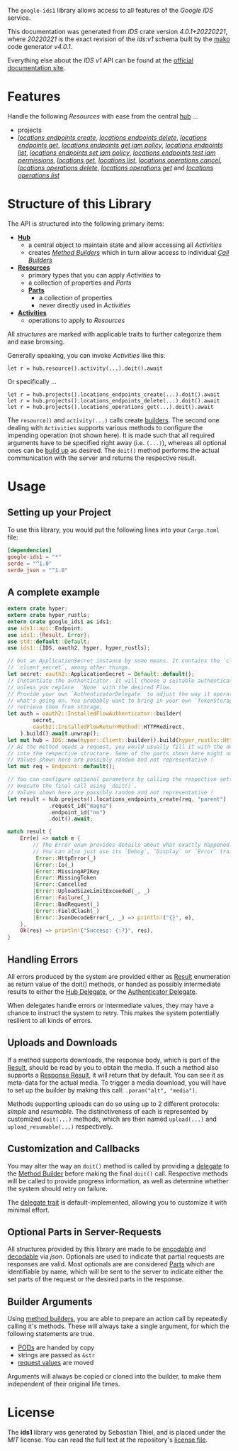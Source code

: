 <!---
DO NOT EDIT !
This file was generated automatically from 'src/generator/templates/api/README.md.mako'
DO NOT EDIT !
-->
The `google-ids1` library allows access to all features of the *Google IDS* service.

This documentation was generated from *IDS* crate version *4.0.1+20220221*, where *20220221* is the exact revision of the *ids:v1* schema built by the [mako](http://www.makotemplates.org/) code generator *v4.0.1*.

Everything else about the *IDS* *v1* API can be found at the
[official documentation site](https://cloud.google.com/).
# Features

Handle the following *Resources* with ease from the central [hub](https://docs.rs/google-ids1/4.0.1+20220221/google_ids1/IDS) ... 

* projects
 * [*locations endpoints create*](https://docs.rs/google-ids1/4.0.1+20220221/google_ids1/api::ProjectLocationEndpointCreateCall), [*locations endpoints delete*](https://docs.rs/google-ids1/4.0.1+20220221/google_ids1/api::ProjectLocationEndpointDeleteCall), [*locations endpoints get*](https://docs.rs/google-ids1/4.0.1+20220221/google_ids1/api::ProjectLocationEndpointGetCall), [*locations endpoints get iam policy*](https://docs.rs/google-ids1/4.0.1+20220221/google_ids1/api::ProjectLocationEndpointGetIamPolicyCall), [*locations endpoints list*](https://docs.rs/google-ids1/4.0.1+20220221/google_ids1/api::ProjectLocationEndpointListCall), [*locations endpoints set iam policy*](https://docs.rs/google-ids1/4.0.1+20220221/google_ids1/api::ProjectLocationEndpointSetIamPolicyCall), [*locations endpoints test iam permissions*](https://docs.rs/google-ids1/4.0.1+20220221/google_ids1/api::ProjectLocationEndpointTestIamPermissionCall), [*locations get*](https://docs.rs/google-ids1/4.0.1+20220221/google_ids1/api::ProjectLocationGetCall), [*locations list*](https://docs.rs/google-ids1/4.0.1+20220221/google_ids1/api::ProjectLocationListCall), [*locations operations cancel*](https://docs.rs/google-ids1/4.0.1+20220221/google_ids1/api::ProjectLocationOperationCancelCall), [*locations operations delete*](https://docs.rs/google-ids1/4.0.1+20220221/google_ids1/api::ProjectLocationOperationDeleteCall), [*locations operations get*](https://docs.rs/google-ids1/4.0.1+20220221/google_ids1/api::ProjectLocationOperationGetCall) and [*locations operations list*](https://docs.rs/google-ids1/4.0.1+20220221/google_ids1/api::ProjectLocationOperationListCall)




# Structure of this Library

The API is structured into the following primary items:

* **[Hub](https://docs.rs/google-ids1/4.0.1+20220221/google_ids1/IDS)**
    * a central object to maintain state and allow accessing all *Activities*
    * creates [*Method Builders*](https://docs.rs/google-ids1/4.0.1+20220221/google_ids1/client::MethodsBuilder) which in turn
      allow access to individual [*Call Builders*](https://docs.rs/google-ids1/4.0.1+20220221/google_ids1/client::CallBuilder)
* **[Resources](https://docs.rs/google-ids1/4.0.1+20220221/google_ids1/client::Resource)**
    * primary types that you can apply *Activities* to
    * a collection of properties and *Parts*
    * **[Parts](https://docs.rs/google-ids1/4.0.1+20220221/google_ids1/client::Part)**
        * a collection of properties
        * never directly used in *Activities*
* **[Activities](https://docs.rs/google-ids1/4.0.1+20220221/google_ids1/client::CallBuilder)**
    * operations to apply to *Resources*

All *structures* are marked with applicable traits to further categorize them and ease browsing.

Generally speaking, you can invoke *Activities* like this:

```Rust,ignore
let r = hub.resource().activity(...).doit().await
```

Or specifically ...

```ignore
let r = hub.projects().locations_endpoints_create(...).doit().await
let r = hub.projects().locations_endpoints_delete(...).doit().await
let r = hub.projects().locations_operations_get(...).doit().await
```

The `resource()` and `activity(...)` calls create [builders][builder-pattern]. The second one dealing with `Activities` 
supports various methods to configure the impending operation (not shown here). It is made such that all required arguments have to be 
specified right away (i.e. `(...)`), whereas all optional ones can be [build up][builder-pattern] as desired.
The `doit()` method performs the actual communication with the server and returns the respective result.

# Usage

## Setting up your Project

To use this library, you would put the following lines into your `Cargo.toml` file:

```toml
[dependencies]
google-ids1 = "*"
serde = "^1.0"
serde_json = "^1.0"
```

## A complete example

```Rust
extern crate hyper;
extern crate hyper_rustls;
extern crate google_ids1 as ids1;
use ids1::api::Endpoint;
use ids1::{Result, Error};
use std::default::Default;
use ids1::{IDS, oauth2, hyper, hyper_rustls};

// Get an ApplicationSecret instance by some means. It contains the `client_id` and 
// `client_secret`, among other things.
let secret: oauth2::ApplicationSecret = Default::default();
// Instantiate the authenticator. It will choose a suitable authentication flow for you, 
// unless you replace  `None` with the desired Flow.
// Provide your own `AuthenticatorDelegate` to adjust the way it operates and get feedback about 
// what's going on. You probably want to bring in your own `TokenStorage` to persist tokens and
// retrieve them from storage.
let auth = oauth2::InstalledFlowAuthenticator::builder(
        secret,
        oauth2::InstalledFlowReturnMethod::HTTPRedirect,
    ).build().await.unwrap();
let mut hub = IDS::new(hyper::Client::builder().build(hyper_rustls::HttpsConnectorBuilder::new().with_native_roots().https_or_http().enable_http1().enable_http2().build()), auth);
// As the method needs a request, you would usually fill it with the desired information
// into the respective structure. Some of the parts shown here might not be applicable !
// Values shown here are possibly random and not representative !
let mut req = Endpoint::default();

// You can configure optional parameters by calling the respective setters at will, and
// execute the final call using `doit()`.
// Values shown here are possibly random and not representative !
let result = hub.projects().locations_endpoints_create(req, "parent")
             .request_id("magna")
             .endpoint_id("no")
             .doit().await;

match result {
    Err(e) => match e {
        // The Error enum provides details about what exactly happened.
        // You can also just use its `Debug`, `Display` or `Error` traits
         Error::HttpError(_)
        |Error::Io(_)
        |Error::MissingAPIKey
        |Error::MissingToken
        |Error::Cancelled
        |Error::UploadSizeLimitExceeded(_, _)
        |Error::Failure(_)
        |Error::BadRequest(_)
        |Error::FieldClash(_)
        |Error::JsonDecodeError(_, _) => println!("{}", e),
    },
    Ok(res) => println!("Success: {:?}", res),
}

```
## Handling Errors

All errors produced by the system are provided either as [Result](https://docs.rs/google-ids1/4.0.1+20220221/google_ids1/client::Result) enumeration as return value of
the doit() methods, or handed as possibly intermediate results to either the 
[Hub Delegate](https://docs.rs/google-ids1/4.0.1+20220221/google_ids1/client::Delegate), or the [Authenticator Delegate](https://docs.rs/yup-oauth2/*/yup_oauth2/trait.AuthenticatorDelegate.html).

When delegates handle errors or intermediate values, they may have a chance to instruct the system to retry. This 
makes the system potentially resilient to all kinds of errors.

## Uploads and Downloads
If a method supports downloads, the response body, which is part of the [Result](https://docs.rs/google-ids1/4.0.1+20220221/google_ids1/client::Result), should be
read by you to obtain the media.
If such a method also supports a [Response Result](https://docs.rs/google-ids1/4.0.1+20220221/google_ids1/client::ResponseResult), it will return that by default.
You can see it as meta-data for the actual media. To trigger a media download, you will have to set up the builder by making
this call: `.param("alt", "media")`.

Methods supporting uploads can do so using up to 2 different protocols: 
*simple* and *resumable*. The distinctiveness of each is represented by customized 
`doit(...)` methods, which are then named `upload(...)` and `upload_resumable(...)` respectively.

## Customization and Callbacks

You may alter the way an `doit()` method is called by providing a [delegate](https://docs.rs/google-ids1/4.0.1+20220221/google_ids1/client::Delegate) to the 
[Method Builder](https://docs.rs/google-ids1/4.0.1+20220221/google_ids1/client::CallBuilder) before making the final `doit()` call. 
Respective methods will be called to provide progress information, as well as determine whether the system should 
retry on failure.

The [delegate trait](https://docs.rs/google-ids1/4.0.1+20220221/google_ids1/client::Delegate) is default-implemented, allowing you to customize it with minimal effort.

## Optional Parts in Server-Requests

All structures provided by this library are made to be [encodable](https://docs.rs/google-ids1/4.0.1+20220221/google_ids1/client::RequestValue) and 
[decodable](https://docs.rs/google-ids1/4.0.1+20220221/google_ids1/client::ResponseResult) via *json*. Optionals are used to indicate that partial requests are responses 
are valid.
Most optionals are are considered [Parts](https://docs.rs/google-ids1/4.0.1+20220221/google_ids1/client::Part) which are identifiable by name, which will be sent to 
the server to indicate either the set parts of the request or the desired parts in the response.

## Builder Arguments

Using [method builders](https://docs.rs/google-ids1/4.0.1+20220221/google_ids1/client::CallBuilder), you are able to prepare an action call by repeatedly calling it's methods.
These will always take a single argument, for which the following statements are true.

* [PODs][wiki-pod] are handed by copy
* strings are passed as `&str`
* [request values](https://docs.rs/google-ids1/4.0.1+20220221/google_ids1/client::RequestValue) are moved

Arguments will always be copied or cloned into the builder, to make them independent of their original life times.

[wiki-pod]: http://en.wikipedia.org/wiki/Plain_old_data_structure
[builder-pattern]: http://en.wikipedia.org/wiki/Builder_pattern
[google-go-api]: https://github.com/google/google-api-go-client

# License
The **ids1** library was generated by Sebastian Thiel, and is placed 
under the *MIT* license.
You can read the full text at the repository's [license file][repo-license].

[repo-license]: https://github.com/Byron/google-apis-rsblob/main/LICENSE.md

